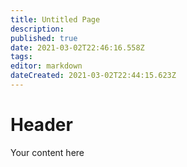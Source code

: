 ```yaml
---
title: Untitled Page
description: 
published: true
date: 2021-03-02T22:46:16.558Z
tags: 
editor: markdown
dateCreated: 2021-03-02T22:44:15.623Z
---
```


# Header
Your content here